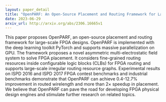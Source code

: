 ```yaml
---
layout: paper_detail
title: "OpenPARF: An Open-Source Placement and Routing Framework for Large-Scale Heterogeneous FPGAs with Deep Learning Toolkit"
date: 2023-06-29
arxiv_url: http://arxiv.org/abs/2306.16665v1
---
```


This paper proposes OpenPARF, an open-source placement and routing framework for large-scale FPGA designs. OpenPARF is implemented with the deep learning toolkit PyTorch and supports massive parallelization on GPU. The framework proposes a novel asymmetric multi-electrostatic field system to solve FPGA placement. It considers fine-grained routing resources inside configurable logic blocks (CLBs) for FPGA routing and supports large-scale irregular routing resource graphs. Experimental results on ISPD 2016 and ISPD 2017 FPGA contest benchmarks and industrial benchmarks demonstrate that OpenPARF can achieve 0.4-12.7% improvement in routed wirelength and more than $2\times$ speedup in placement. We believe that OpenPARF can pave the road for developing FPGA physical design engines and stimulate further research on related topics.
